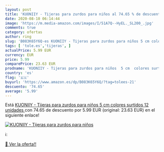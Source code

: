 ```yaml
---
layout: post
title: 'KUONIIY - Tijeras para zurdos para niños al 74.65 % de descuento'
date: 2020-08-10 06:14:44
image: 'https://m.media-amazon.com/images/I/51A7Q--HyEL._SL200_.jpg'
comments: true
category: ofertas
author: ring
slug: 'B083K65Y6Q-es KUONIIY - Tijeras para zurdos para niños 5 cm colores...'
tags: [ 'tole.es','tijeras', ]
actualPrice: 5.99 EUR
currency: EUR
price: 5.99
comparePrice: 23.63 EUR
prodname: 'KUONIIY - Tijeras para zurdos para niños  5 cm  colores surtidos  12 unidades '
country: 'es'
flag: '🇪🇸'
buyurl: 'https://www.amazon.es/dp/B083K65Y6Q/?tag=tolees-21'
descuento: '74.65'
average: '5.99'
---
```


Está [KUONIIY - Tijeras para zurdos para niños  5 cm  colores surtidos  12 unidades ](https://www.amazon.es/dp/B083K65Y6Q/?tag=tolees-21) con 74.65 de descuento por 5.99 EUR (original: 23.63 EUR) en el siguiente enlace!

[![KUONIIY - Tijeras para zurdos para niños](https://m.media-amazon.com/images/I/51A7Q--HyEL._SL200_.jpg)](https://www.amazon.es/dp/B083K65Y6Q/?tag=tolees-21)

ℹ️:


[🛒 Ver la oferta!!](https://www.amazon.es/dp/B083K65Y6Q/?tag=tolees-21)
